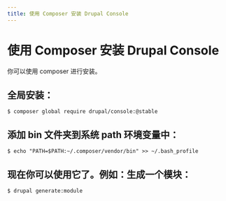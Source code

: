 ```yaml
---
title: 使用 Composer 安装 Drupal Console
---
```

# 使用 Composer 安装 Drupal Console
你可以使用 composer 进行安装。

## 全局安装：
```
$ composer global require drupal/console:@stable
```

## 添加 bin 文件夹到系统 path 环境变量中：
```
$ echo "PATH=$PATH:~/.composer/vendor/bin" >> ~/.bash_profile
```

## 现在你可以使用它了。例如：生成一个模块：
```
$ drupal generate:module
```
